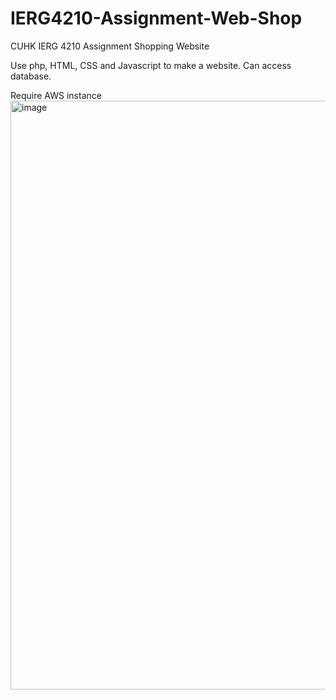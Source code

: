 # IERG4210-Assignment-Web-Shop
CUHK IERG 4210 Assignment Shopping Website

Use php, HTML, CSS and Javascript to make a website.
Can access database.

Require AWS instance
<img width="942" alt="image" src="https://user-images.githubusercontent.com/60846680/157066694-db741afb-d31c-4b22-b55d-92578eff85b6.png">
